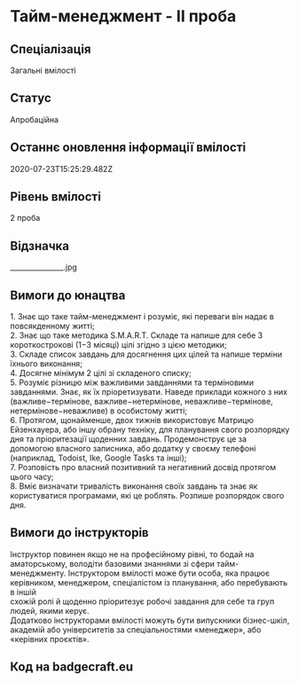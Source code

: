 # Тайм-менеджмент - ІІ проба

## Спеціалізація

Загальні вмілості

## Статус

Апробаційна

## Останнє оновлення інформації вмілості

2020-07-23T15:25:29.482Z

## Рівень вмілості

2 проба

## Відзначка

_______________.jpg

## Вимоги до юнацтва

<div>1. Знає що таке тайм-менеджмент і розуміє, які переваги він надає в повсякденному житті;</div><div>2. Знає що таке методика S.M.A.R.T. Складе та напише для себе 3 короткострокові (1−3 місяці) цілі згідно з цією методики;</div><div>3. Складе список завдань для досягнення цих цілей та напише терміни їхнього виконання;</div><div>4. Досягне мінімум 2 цілі зі складеного списку;</div><div>5. Розуміє різницю між важливими завданнями та терміновими завданнями. Знає, як їх пріоретизувати. Наведе приклади кожного з них (важливе−термінове, важливе−нетермінове, неважливе−термінове, нетермінове−неважливе) в особистому житті;</div><div>6. Протягом, щонайменше, двох тижнів використовує Матрицю Ейзенхауера, або іншу обрану техніку, для планування свого розпорядку дня та пріоритезації щоденних завдань. Продемонструє це за допомогою власного записника, або додатку у своєму телефоні (наприклад, Todoist, Ike, Google Tasks та інші);</div><div>7. Розповість про власний позитивний та негативний досвід протягом цього часу;</div><div>8. Вміє визначати тривалість виконання своїх завдань та знає як користуватися програмами, які це роблять. Розпише розпорядок свого дня.</div>

## Вимоги до інструкторів

<div>Інструктор повинен якщо не на професійному рівні, то бодай на аматорському, володіти базовими знаннями зі сфери тайм-менеджменту. Інструктором вмілості може бути особа, яка працює керівником, менеджером, спеціалістом із планування, або перебувають в іншій</div><div>схожій ролі й щоденно пріоритезує робочі завдання для себе та груп людей, якими керує.</div><div>Додатково інструкторами вмілості можуть бути випускники бізнес-шкіл, академій або університетів за спеціальностями «менеджер», або «керівних проєктів».</div>

## Код на badgecraft.eu

